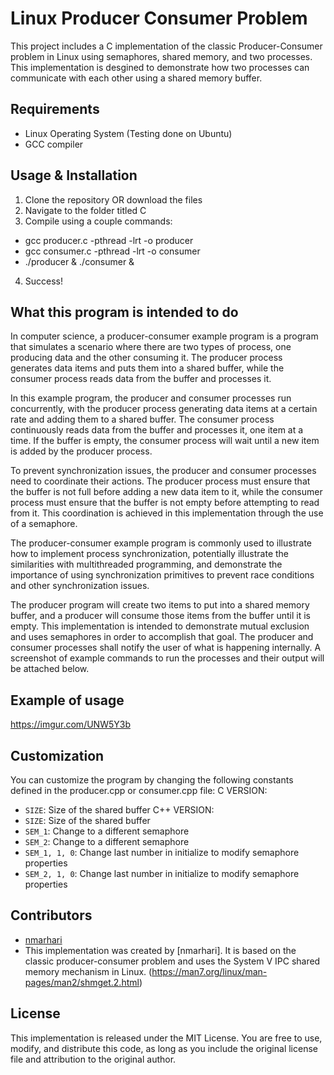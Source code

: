 # Linux Producer Consumer Problem

This project includes a C implementation of the classic Producer-Consumer problem in Linux using semaphores, shared memory, and two processes. This implementation is desgined to demonstrate how two processes can communicate with each other using a shared memory buffer.

## Requirements

- Linux Operating System (Testing done on Ubuntu)
- GCC compiler

## Usage & Installation

1. Clone the repository OR download the files
2. Navigate to the folder titled C
3. Compile using a couple commands:
  - gcc producer.c -pthread -lrt -o producer
  - gcc consumer.c -pthread -lrt -o consumer
  - ./producer & ./consumer &
4. Success!

## What this program is intended to do
In computer science, a producer-consumer example program is a program that simulates a scenario where there are two types of process, one producing data and the other consuming it. The producer process generates data items and puts them into a shared buffer, while the consumer process reads data from the buffer and processes it.

In this example program, the producer and consumer processes run concurrently, with the producer process generating data items at a certain rate and adding them to a shared buffer. The consumer process continuously reads data from the buffer and processes it, one item at a time. If the buffer is empty, the consumer process will wait until a new item is added by the producer process.

To prevent synchronization issues, the producer and consumer processes need to coordinate their actions. The producer process must ensure that the buffer is not full before adding a new data item to it, while the consumer process must ensure that the buffer is not empty before attempting to read from it. This coordination is achieved in this implementation through the use of a semaphore.

The producer-consumer example program is commonly used to illustrate how to implement process synchronization, potentially illustrate the similarities with multithreaded programming, and demonstrate the importance of using synchronization primitives to prevent race conditions and other synchronization issues.

The producer program will create two items to put into a shared memory buffer, and a producer will consume those items from the buffer until it is empty. This implementation is intended to demonstrate mutual exclusion and uses semaphores in order to accomplish that goal. The producer and consumer processes shall notify the user of what is happening internally. A screenshot of example commands to run the processes and their output will be attached below.

## Example of usage
https://imgur.com/UNW5Y3b

## Customization

You can customize the program by changing the following constants defined in the producer.cpp or consumer.cpp file:
C VERSION:
- `SIZE`: Size of the shared buffer
C++ VERSION:
- `SIZE`: Size of the shared buffer
- `SEM_1`: Change to a different semaphore
- `SEM_2`: Change to a different semaphore
- `SEM_1, 1, 0`: Change last number in initialize to modify semaphore properties
- `SEM_2, 1, 0`: Change last number in initialize to modify semaphore properties

## Contributors

- [nmarhari](https://github.com/nmarhari)
- This implementation was created by [nmarhari]. It is based on the classic producer-consumer problem and uses the System V IPC shared memory mechanism in Linux. (https://man7.org/linux/man-pages/man2/shmget.2.html)

## License

This implementation is released under the MIT License. You are free to use, modify, and distribute this code, as long as you include the original license file and attribution to the original author.
